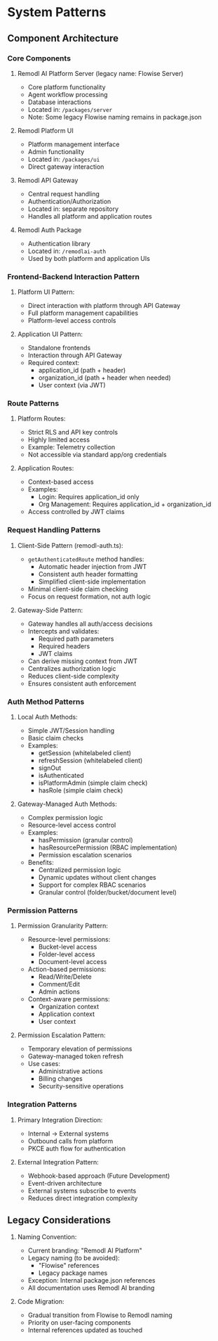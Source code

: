 # System Patterns

## Component Architecture

### Core Components

1. Remodl AI Platform Server (legacy name: Flowise Server)
   - Core platform functionality
   - Agent workflow processing
   - Database interactions
   - Located in: `/packages/server`
   - Note: Some legacy Flowise naming remains in package.json

2. Remodl Platform UI
   - Platform management interface
   - Admin functionality
   - Located in: `/packages/ui`
   - Direct gateway interaction

3. Remodl API Gateway
   - Central request handling
   - Authentication/Authorization
   - Located in: separate repository
   - Handles all platform and application routes

4. Remodl Auth Package
   - Authentication library
   - Located in: `/remodlai-auth`
   - Used by both platform and application UIs

### Frontend-Backend Interaction Pattern

1. Platform UI Pattern:
   - Direct interaction with platform through API Gateway
   - Full platform management capabilities
   - Platform-level access controls

2. Application UI Pattern:
   - Standalone frontends
   - Interaction through API Gateway
   - Required context:
     * application_id (path + header)
     * organization_id (path + header when needed)
     * User context (via JWT)

### Route Patterns

1. Platform Routes:
   - Strict RLS and API key controls
   - Highly limited access
   - Example: Telemetry collection
   - Not accessible via standard app/org credentials

2. Application Routes:
   - Context-based access
   - Examples:
     * Login: Requires application_id only
     * Org Management: Requires application_id + organization_id
   - Access controlled by JWT claims

### Request Handling Patterns

1. Client-Side Pattern (remodl-auth.ts):
   - `getAuthenticatedRoute` method handles:
     * Automatic header injection from JWT
     * Consistent auth header formatting
     * Simplified client-side implementation
   - Minimal client-side claim checking
   - Focus on request formation, not auth logic

2. Gateway-Side Pattern:
   - Gateway handles all auth/access decisions
   - Intercepts and validates:
     * Required path parameters
     * Required headers
     * JWT claims
   - Can derive missing context from JWT
   - Centralizes authorization logic
   - Reduces client-side complexity
   - Ensures consistent auth enforcement

### Auth Method Patterns

1. Local Auth Methods:
   - Simple JWT/Session handling
   - Basic claim checks
   - Examples:
     * getSession (whitelabeled client)
     * refreshSession (whitelabeled client)
     * signOut
     * isAuthenticated
     * isPlatformAdmin (simple claim check)
     * hasRole (simple claim check)

2. Gateway-Managed Auth Methods:
   - Complex permission logic
   - Resource-level access control
   - Examples:
     * hasPermission (granular control)
     * hasResourcePermission (RBAC implementation)
     * Permission escalation scenarios
   - Benefits:
     * Centralized permission logic
     * Dynamic updates without client changes
     * Support for complex RBAC scenarios
     * Granular control (folder/bucket/document level)

### Permission Patterns

1. Permission Granularity Pattern:
   - Resource-level permissions:
     * Bucket-level access
     * Folder-level access
     * Document-level access
   - Action-based permissions:
     * Read/Write/Delete
     * Comment/Edit
     * Admin actions
   - Context-aware permissions:
     * Organization context
     * Application context
     * User context

2. Permission Escalation Pattern:
   - Temporary elevation of permissions
   - Gateway-managed token refresh
   - Use cases:
     * Administrative actions
     * Billing changes
     * Security-sensitive operations

### Integration Patterns

1. Primary Integration Direction:
   - Internal → External systems
   - Outbound calls from platform
   - PKCE auth flow for authentication

2. External Integration Pattern:
   - Webhook-based approach (Future Development)
   - Event-driven architecture
   - External systems subscribe to events
   - Reduces direct integration complexity

## Legacy Considerations

1. Naming Convention:
   - Current branding: "Remodl AI Platform"
   - Legacy naming (to be avoided):
     * "Flowise" references
     * Legacy package names
   - Exception: Internal package.json references
   - All documentation uses Remodl AI branding

2. Code Migration:
   - Gradual transition from Flowise to Remodl naming
   - Priority on user-facing components
   - Internal references updated as touched 